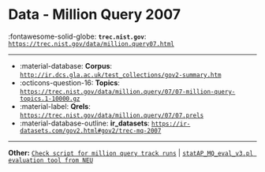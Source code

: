 # Data - Million Query 2007 

:fontawesome-solid-globe: **`trec.nist.gov`**: [`https://trec.nist.gov/data/million.query07.html`](https://trec.nist.gov/data/million.query07.html)

---

- :material-database: **Corpus**: [`http://ir.dcs.gla.ac.uk/test_collections/gov2-summary.htm`](http://ir.dcs.gla.ac.uk/test_collections/gov2-summary.htm)
- :octicons-question-16: **Topics**: [`https://trec.nist.gov/data/million.query/07/07-million-query-topics.1-10000.gz`](https://trec.nist.gov/data/million.query/07/07-million-query-topics.1-10000.gz)
- :material-label: **Qrels**: [`https://trec.nist.gov/data/million.query/07/07.prels`](https://trec.nist.gov/data/million.query/07/07.prels)
- :material-database-outline: **ir_datasets**: [`https://ir-datasets.com/gov2.html#gov2/trec-mq-2007`](https://ir-datasets.com/gov2.html#gov2/trec-mq-2007)


---

**Other:** [`Check script for million query track runs`](https://trec.nist.gov/data/million.query/07/check_mq.pl) | [`statAP_MQ_eval_v3.pl evaluation tool from NEU`](https://trec.nist.gov/data/million.query/07/statAP_MQ_eval_v3.pl)

